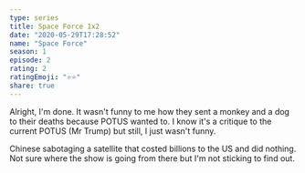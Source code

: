 ```yaml
--- 
type: series 
title: Space Force 1x2 
date: "2020-05-29T17:28:52" 
name: "Space Force" 
season: 1 
episode: 2 
rating: 2 
ratingEmoji: "⭐️⭐️" 
share: true 
---
```


Alright, I'm done. It wasn't funny to me how they sent a monkey and a dog to their deaths because POTUS wanted to. I know it's a critique to the current POTUS (Mr Trump) but still, I just wasn't funny.

Chinese sabotaging a satellite that costed billions to the US and did nothing. Not sure where the show is going from there but I'm not sticking to find out.
